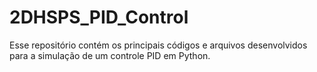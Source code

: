 # 2DHSPS_PID_Control
Esse repositório contém os principais códigos e arquivos desenvolvidos para a simulação de um controle PID em Python.
